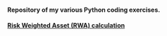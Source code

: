 #### Repository of my various Python coding exercises.

#### [Risk Weighted Asset (RWA) calculation](https://github.com/jeffulgencio/Python-Coding/blob/master/Risk%20Weighted%20Asset%20(RWA)%20calculation.ipynb)

